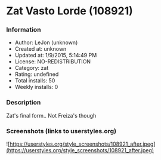 # Zat Vasto Lorde (108921)

### Information
- Author: LeJon (unknown)
- Created at: unknown
- Updated at: 1/9/2015, 5:14:49 PM
- License: NO-REDISTRIBUTION
- Category: zat
- Rating: undefined
- Total installs: 50
- Weekly installs: 0


### Description
Zat's final form.. Not Freiza's though


### Screenshots (links to userstyles.org)
![https://userstyles.org/style_screenshots/108921_after.jpeg](https://userstyles.org/style_screenshots/108921_after.jpeg)


